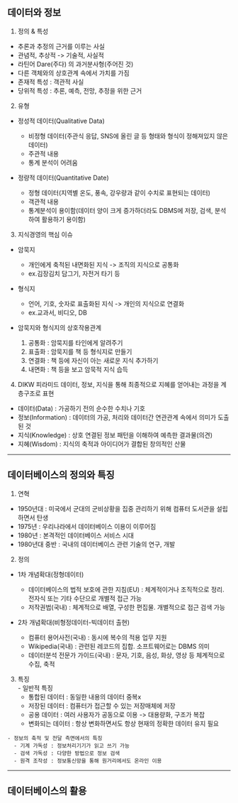 ## 데이터와 정보
1. 정의 & 특성
  - 추론과 추정의 근거를 이루는 사실
  - 관념적, 추상적 -> 기술적, 사실적
  - 라틴어 Dare(주다) 의 과거분사형(주어진 것)
  - 다른 객체와의 상호관계 속에서 가치를 가짐
  - 존재적 특성 : 객관적 사실
  - 당위적 특성 : 추론, 예측, 전망, 추정을 위한 근거             


   
2. 유형
  - 정성적 데이터(Qualitative Data)
    - 비정형 데이터(주관식 응답, SNS에 올린 글 등 형태와 형식이 정해져있지 않은 데이터)
    - 주관적 내용 
    - 통계 분석이 어려움             

  - 정량적 데이터(Quantitative Date)
    - 정형 데이터(지역별 온도, 풍속, 강우량과 같이 수치로 표현되는 데이터)
    - 객관적 내용
    - 통계분석이 용이함(데이터 양이 크게 증가하더라도 DBMS에 저장, 검색, 분석하여 활용하기 용이함)                
   
3. 지식경영의 핵심 이슈
  - 암묵지
    - 개인에게 축적된 내면화된 지식 -> 조직의 지식으로 공통화
    - ex.김장김치 담그기, 자전거 타기 등         

  - 형식지
    - 언어, 기호, 숫자로 표출화된 지식 -> 개인의 지식으로 연결화
    - ex.교과서, 비디오, DB            

  - 암묵지와 형식지의 상호작용관계
    1. 공통화 : 암묵지를 타인에게 알려주기
    2. 표출화 : 암묵지를 책 등 형식지로 만들기
    3. 연결화 : 책 등에 자신이 아는 새로운 지식 추가하기
    4. 내면화 : 책 등을 보고 암묵적 지식 습득            
   
4. DIKW 피라미드
  데이터, 정보, 지식을 통해 최종적으로 지혜를 얻어내는 과정을 계층구조로 표현
  - 데이터(Data)      : 가공하기 전의 순수한 수치나 기호
  - 정보(Information) : 데이터의 가공, 처리와 데이터간 연관관계 속에서 의미가 도출된 것
  - 지식(Knowledge)   : 상호 연결된 정보 패턴을 이해하여 예측한 결과물(의견)
  - 지혜(Wisdom)      : 지식의 축적과 아이디어가 결합된 창의적인 산물              
  
---
    
## 데이터베이스의 정의와 특징
1. 연혁
  - 1950년대 : 미국에서 군대의 군비상황을 집중 관리하기 위해 컴퓨터 도서관을 설립하면서 탄생
  - 1975년   : 우리나라에서 데이터베이스 이용이 이루어짐
  - 1980년   : 본격적인 데이터베이스 서비스 시대
  - 1980년대 중반 : 국내의 데이터베이스 관련 기술의 연구, 개발              
   
2. 정의
  - 1차 개념확대(정형데이터)
    - 데이터베이스의 법적 보호에 관한 지침(EU) : 체계적이거나 조직적으로 정리. 전자식 또는 기타 수단으로 개별적 접근 가능
    - 저작권법(국내) : 체계적으로 배열, 구성한 편집물. 개별적으로 접근 검색 가능               

  - 2차 개념확대(비형정데이터-빅데이터 출현)
    - 컴퓨터 용어사전(국내) : 동시에 복수의 적용 업무 지원
    - Wikipedia(국내) : 관련된 레코드의 집합. 소프트웨어로는 DBMS 의미
    - 데이터분석 전문가 가이드(국내) : 문자, 기호, 음성, 화상, 영상 등 체계적으로 수집, 축적            
   
  3. 특징   
    - 일반적 특징
      - 통합된 데이터  : 동일한 내용의 데이터 중복x
      - 저장된 데이터  : 컴퓨터가 접근할 수 있는 저장매체에 저장
      - 공용 데이터    : 여러 사용자가 공동으로 이용 -> 대용량화, 구조가 복잡
      - 변화되는 데이터 : 항상 변화하면서도 항상 현재의 정확한 데이터 유지 필요                 

    - 정보의 축적 및 전달 측면에서의 특징
      - 기계 가독성 : 정보처리기기가 읽고 쓰기 가능
      - 검색 가독성 : 다양한 방법으로 정보 검색
      - 원격 조작성 : 정보통신망을 통해 원거리에서도 온라인 이용                  

---

## 데이터베이스의 활용
